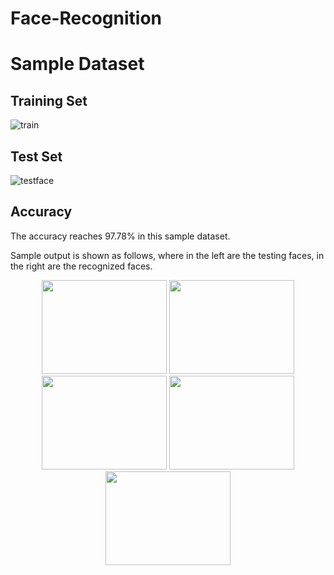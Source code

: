 # Face-Recognition

# Sample Dataset

## Training Set

![train](https://user-images.githubusercontent.com/95513386/147622925-7ff5cbbc-8686-4df6-9a10-eb9224958689.jpg)

## Test Set

![testface](https://user-images.githubusercontent.com/95513386/147622948-355ef951-6350-4311-8315-4d57ffdeb864.jpg)


## Accuracy

The accuracy reaches 97.78% in this sample dataset.

Sample output is shown as follows, where in the left are the testing faces, in the right are the recognized faces.


<div align=center><img width="200" height="150" src="https://user-images.githubusercontent.com/95513386/147623240-f7f4433f-7c66-44a0-887a-ad18c23536cc.jpg"/>
<img width="200" height="150" src="https://user-images.githubusercontent.com/95513386/147623244-bc1cea66-3c95-4f7a-a89e-23653124c5d8.jpg"/>
<img width="200" height="150" src="https://user-images.githubusercontent.com/95513386/147623249-35bbfdaf-c082-4e70-8662-190dda95debf.jpg"/>
<img width="200" height="150" src="https://user-images.githubusercontent.com/95513386/147623252-ba3cef39-32b6-4b60-bea7-6f13aed0d5d8.jpg"/>
<img width="200" height="150" src="https://user-images.githubusercontent.com/95513386/147623255-92bbebbd-2500-41c3-a26f-f4c82ba70c2d.jpg"/></div>




